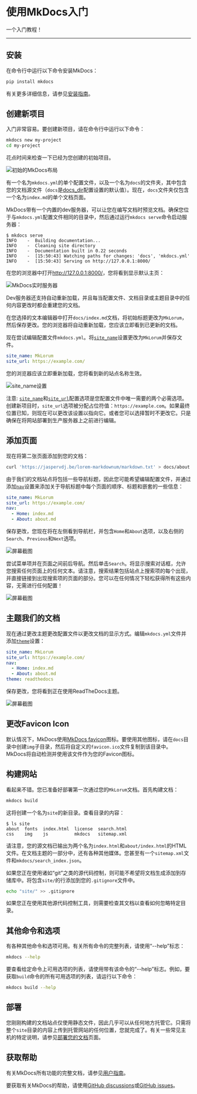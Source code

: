 # 使用MkDocs入门
一个入门教程！

---

## 安装

在命令行中运行以下命令安装MkDocs：

```bash
pip install mkdocs
```

有关更多详细信息，请参见[安装指南]。

## 创建新项目

入门非常容易。要创建新项目，请在命令行中运行以下命令：

```bash
mkdocs new my-project
cd my-project
```

花点时间来检查一下已经为您创建的初始项目。

![初始的MkDocs布局](img/initial-layout.png)

有一个名为`mkdocs.yml`的单个配置文件，以及一个名为`docs`的文件夹，其中包含您的文档源文件（`docs`是[docs_dir]配置设置的默认值）。现在，`docs`文件夹仅包含一个名为`index.md`的单个文档页面。

MkDocs带有一个内置的dev服务器，可以让您在编写文档时预览文档。确保您位于与`mkdocs.yml`配置文件相同的目录中，然后通过运行`mkdocs serve`命令启动服务器：

```console
$ mkdocs serve
INFO    -  Building documentation...
INFO    -  Cleaning site directory
INFO    -  Documentation built in 0.22 seconds
INFO    -  [15:50:43] Watching paths for changes: 'docs', 'mkdocs.yml'
INFO    -  [15:50:43] Serving on http://127.0.0.1:8000/
```

在您的浏览器中打开<http://127.0.0.1:8000/>，您将看到显示默认主页：

![MkDocs实时服务器](img/screenshot.png)

Dev服务器还支持自动重新加载，并且每当配置文件、文档目录或主题目录中的任何内容更改时都会重建您的文档。

在您选择的文本编辑器中打开`docs/index.md`文档，将初始标题更改为`MkLorum`，然后保存更改。您的浏览器将自动重新加载，您应该立即看到已更新的文档。

现在尝试编辑配置文件`mkdocs.yml`。将[`site_name`][site_name]设置更改为`MkLorum`并保存文件。

```yaml
site_name: MkLorum
site_url: https://example.com/
```

您的浏览器应该立即重新加载，您将看到新的站点名称生效。

![site_name设置](img/site-name.png)

注意:
[`site_name`][site_name]和[`site_url`][site_url]配置选项是您配置文件中唯一需要的两个必需选项。创建新项目时，`site_url`选项被分配占位符值：`https://example.com`。如果最终位置已知，则现在可以更改该设置以指向它。或者您可以选择暂时不更改它。只是确保在将网站部署到生产服务器上之前进行编辑。

## 添加页面

现在将第二张页面添加到您的文档：

```bash
curl 'https://jaspervdj.be/lorem-markdownum/markdown.txt' > docs/about.md
```

由于我们的文档站点将包括一些导航标题，因此您可能希望编辑配置文件，并通过添加[`nav`][nav]设置来添加关于导航标题中每个页面的顺序、标题和嵌套的一些信息：

```yaml
site_name: MkLorum
site_url: https://example.com/
nav:
  - Home: index.md
  - About: about.md
```

保存更改，您现在将在左侧看到导航栏，并包含`Home`和`About`选项，以及右侧的`Search`、`Previous`和`Next`选项。

![屏幕截图](img/multipage.png)

尝试菜单项并在页面之间前后导航。然后单击`Search`。将显示搜索对话框，允许您搜索任何页面上的任何文本。请注意，搜索结果包括站点上搜索项的每个出现，并直接链接到出现搜索项的页面的部分。您可以在任何情况下轻松获得所有这些内容，无需进行任何配置！

![屏幕截图](img/search.png)

## 主题我们的文档

现在通过更改主题更改配置文件以更改文档的显示方式。编辑`mkdocs.yml`文件并添加[`theme`][theme]设置：

```yaml
site_name: MkLorum
site_url: https://example.com/
nav:
  - Home: index.md
  - About: about.md
theme: readthedocs
```

保存更改，您将看到正在使用ReadTheDocs主题。

![屏幕截图](img/readthedocs.png)

## 更改Favicon Icon

默认情况下，MkDocs使用[MkDocs favicon]图标。要使用其他图标，请在`docs`目录中创建`img`子目录，然后将自定义的`favicon.ico`文件复制到该目录中。MkDocs将自动检测并使用该文件作为您的Favicon图标。

[MkDocs favicon]: img/favicon.ico

## 构建网站

看起来不错。您已准备好部署第一次通过您的`MkLorum`文档。首先构建文档：

```bash
mkdocs build
```

这将创建一个名为`site`的新目录。查看目录的内容：

```console
$ ls site
about  fonts  index.html  license  search.html
css    img    js          mkdocs   sitemap.xml
```

请注意，您的源文档已输出为两个名为`index.html`和`about/index.html`的HTML文件。在文档主题的一部分中，还有各种其他媒体。您甚至有一个`sitemap.xml`文件和`mkdocs/search_index.json`。

如果您正在使用诸如“git”之类的源代码控制，则可能不希望将文档生成添加到存储库中。将包含`site/`的行添加到您的`.gitignore`文件中。

```bash
echo "site/" >> .gitignore
```

如果您正在使用其他源代码控制工具，则需要检查其文档以查看如何忽略特定目录。

## 其他命令和选项

有各种其他命令和选项可用。有关所有命令的完整列表，请使用“--help”标志：

```bash
mkdocs --help
```

要查看给定命令上可用选项的列表，请使用带有该命令的“--help”标志。例如，要获取`build`命令的所有可用选项的列表，请运行以下命令：

```bash
mkdocs build --help
```

## 部署

您刚刚构建的文档站点仅使用静态文件，因此几乎可以从任何地方托管它。只需将整个`site`目录的内容上传到托管网站的任何位置，您就完成了。有关一些常见主机的特定说明，请参见[部署您的文档][deploy]页面。

## 获取帮助 

有关MkDocs所有功能的完整文档，请参见[用户指南]。

要获取有关MkDocs的帮助，请使用[GitHub discussions]或[GitHub issues]。

[安装指南]: user-guide/installation.md
[docs_dir]: user-guide/configuration.md#docs_dir
[deploy]: user-guide/deploying-your-docs.md
[nav]: user-guide/configuration.md#nav
[GitHub discussions]: https://github.com/mkdocs/mkdocs/discussions
[GitHub issues]: https://github.com/mkdocs/mkdocs/issues
[site_name]: user-guide/configuration.md#site_name
[site_url]: user-guide/configuration.md#site_url
[theme]: user-guide/configuration.md#theme
[用户指南]: user-guide/README.md